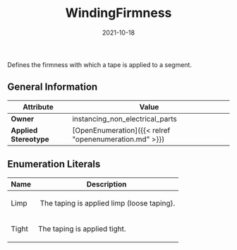 ﻿---
title: WindingFirmness
toc: false
type: specs
date: "2021-10-18"
draft: false
specification: VEC
version: 1.2.1
documentType: "Recommendation"
elementType: Class
classes:
  - WindingFirmness
menu_name: vec-1.2.1
---
<p> Defines the firmness with which a tape is applied to a segment.      </p>

## General Information

| Attribute               | Value |
|-------------------------|-------|
| **Owner**               | instancing_non_electrical_parts |
| **Applied Stereotype**  | [OpenEnumeration]({{< relref "openenumeration.md" >}})<br/>  |

## Enumeration Literals
| Name          | **Description** |
|---------------|-----------------|
| Limp | <p> &#160;The taping is applied limp (loose taping).      </p> |
| Tight | <p> The taping is applied tight.      </p> |
